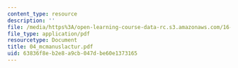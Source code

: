 ```yaml
---
content_type: resource
description: ''
file: /media/https%3A/open-learning-course-data-rc.s3.amazonaws.com/16-886-air-transportation-systems-architecting-spring-2004/63836f8eb2e8a9cb047dbe60e1373165_04_mcmanuslactur.pdf
file_type: application/pdf
resourcetype: Document
title: 04_mcmanuslactur.pdf
uid: 63836f8e-b2e8-a9cb-047d-be60e1373165
---
```

